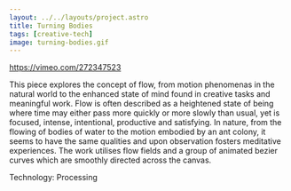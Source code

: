 ```yaml
---
layout: ../../layouts/project.astro
title: Turning Bodies
tags: [creative-tech]
image: turning-bodies.gif
---
```


https://vimeo.com/272347523

This piece explores the concept of flow, from motion phenomenas in the natural
world to the enhanced state of mind found in creative tasks and meaningful
work. Flow is often described as a heightened state of being where time may
either pass more quickly or more slowly than usual, yet is focused, intense,
intentional, productive and satisfying. In nature, from the flowing of bodies
of water to the motion embodied by an ant colony, it seems to have the same
qualities and upon observation fosters meditative experiences. The work
utilises flow fields and a group of animated bezier curves which are smoothly
directed across the canvas.

Technology: Processing
